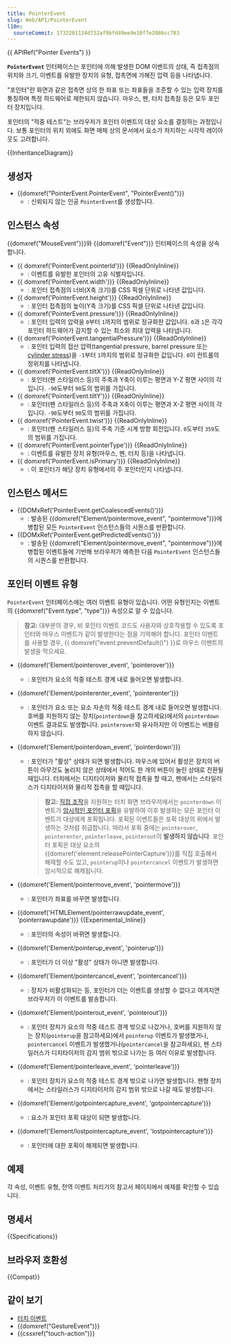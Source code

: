 ```yaml
---
title: PointerEvent
slug: Web/API/PointerEvent
l10n:
  sourceCommit: 1732201134d732af9bfd49ee9e10f7e2086cc783
---
```


{{ APIRef("Pointer Events") }}

**`PointerEvent`** 인터페이스는 포인터에 의해 발생한 DOM 이벤트의 상태, 즉 접촉점의 위치와 크기, 이벤트를 유발한 장치의 유형, 접촉면에 가해진 압력 등을 나타냅니다.

"포인터"란 화면과 같은 접촉면 상의 한 좌표 또는 좌표들을 조준할 수 있는 입력 장치를 통칭하며 특정 하드웨어로 제한되지 않습니다. 마우스, 펜, 터치 접촉점 등은 모두 포인터 장치입니다.

포인터의 "적중 테스트"는 브라우저가 포인터 이벤트의 대상 요소를 결정하는 과정입니다. 보통 포인터의 위치 외에도 화면 매체 상의 문서에서 요소가 차지하는 시각적 레이아웃도 고려합니다.

{{InheritanceDiagram}}

## 생성자

- {{domxref("PointerEvent.PointerEvent", "PointerEvent()")}}
  - : 신뢰되지 않는 인공 `PointerEvent`를 생성합니다.

## 인스턴스 속성

{{domxref("MouseEvent")}}와 {{domxref("Event")}} 인터페이스의 속성을 상속합니다.

- {{ domxref('PointerEvent.pointerId')}} {{ReadOnlyInline}}
  - : 이벤트를 유발한 포인터의 고유 식별자입니다.
- {{ domxref('PointerEvent.width')}} {{ReadOnlyInline}}
  - : 포인터 접촉점의 너비(X축 크기)를 CSS 픽셀 단위로 나타낸 값입니다.
- {{ domxref('PointerEvent.height')}} {{ReadOnlyInline}}
  - : 포인터 접촉점의 높이(Y축 크기)를 CSS 픽셀 단위로 나타낸 값입니다.
- {{ domxref('PointerEvent.pressure')}} {{ReadOnlyInline}}
  - : 포인터 입력의 압력을 `0`부터 `1`까지의 범위로 정규화한 값입니다. `0`과 `1`은 각각 포인터 하드웨어가 감지할 수 있는 최소와 최대 압력을 나타냅니다.
- {{ domxref('PointerEvent.tangentialPressure')}} {{ReadOnlyInline}}
  - : 포인터 입력의 접선 압력(tangential pressure, barrel pressure 또는 [cylinder stress](https://en.wikipedia.org/wiki/Cylinder_stress))을 `-1`부터 `1`까지의 범위로 정규화한 값입니다. `0`이 컨트롤의 정위치를 나타냅니다.
- {{ domxref('PointerEvent.tiltX')}} {{ReadOnlyInline}}
  - : 포인터(펜 스타일러스 등)의 주축과 Y축이 이루는 평면과 Y-Z 평면 사이의 각입니다. `-90`도부터 `90`도의 범위를 가집니다.
- {{ domxref('PointerEvent.tiltY')}} {{ReadOnlyInline}}
  - : 포인터(펜 스타일러스 등)의 주축과 X축이 이루는 평면과 X-Z 평면 사이의 각입니다. `-90`도부터 `90`도의 범위를 가집니다.
- {{ domxref('PointerEvent.twist')}} {{ReadOnlyInline}}
  - : 포인터(펜 스타일러스 등)의 주축 기준 시계 방향 회전입니다. `0`도부터 `359`도의 범위를 가집니다.
- {{ domxref('PointerEvent.pointerType')}} {{ReadOnlyInline}}
  - : 이벤트를 유발한 장치 유형(마우스, 펜, 터치 등)을 나타냅니다.
- {{ domxref('PointerEvent.isPrimary')}} {{ReadOnlyInline}}
  - : 이 포인터가 해당 장치 유형에서의 주 포인터인지 나타냅니다.

## 인스턴스 메서드

- {{DOMxRef('PointerEvent.getCoalescedEvents()')}}
  - : 발송된 {{domxref("Element/pointermove_event", "pointermove")}}에 병합된 모든 `PointerEvent` 인스턴스들의 시퀀스를 반환합니다.
- {{DOMxRef('PointerEvent.getPredictedEvents()')}}
  - : 발송된 {{domxref("Element/pointermove_event", "pointermove")}}에 병합된 이벤트들에 기반해 브라우저가 예측한 다음 `PointerEvent` 인스턴스들의 시퀀스를 반환합니다.

## 포인터 이벤트 유형

`PointerEvent` 인터페이스에는 여러 이벤트 유형이 있습니다. 어떤 유형인지는 이벤트의 {{domxref("Event.type", "type")}} 속성으로 알 수 있습니다.

> **참고:** 대부분의 경우, 비 포인터 이벤트 코드도 사용자와 상호작용할 수 있도록 포인터와 마우스 이벤트가 같이 발생한다는 점을 기억해야 합니다. 포인터 이벤트를 사용할 경우, {{ domxref("event.preventDefault()") }}로 마우스 이벤트의 발생을 막으세요.

- {{domxref('Element/pointerover_event', 'pointerover')}}
  - : 포인터가 요소의 적중 테스트 경계 내로 들어오면 발생합니다.
- {{domxref('Element/pointerenter_event', 'pointerenter')}}
  - : 포인터가 요소 또는 요소 자손의 적중 테스트 경계 내로 들어오면 발생합니다. 호버를 지원하지 않는 장치(`pointerdown`을 참고하세요)에서의 `pointerdown` 이벤트 결과로도 발생합니다. `pointerover`와 유사하지만 이 이벤트는 버블링하지 않습니다.
- {{domxref('Element/pointerdown_event', 'pointerdown')}}

  - : 포인터가 "활성" 상태가 되면 발생합니다. 마우스에 있어서 활성은 장치의 버튼이 아무것도 눌리지 않은 상태에서 적어도 한 개의 버튼이 눌린 상태로 전환될 때입니다. 터치에서는 디지타이저와 물리적 접촉을 할 때고, 펜에서는 스타일러스가 디지타이저와 물리적 접촉을 할 때입니다.

    > **참고:** [직접 조작](https://w3c.github.io/pointerevents/#dfn-direct-manipulation)을 지원하는 터치 화면 브라우저에서는 `pointerdown` 이벤트가 [암시적인 포인터 포획](https://w3c.github.io/pointerevents/#dfn-implicit-pointer-capture)을 유발하여 이후 발생하는 모든 포인터 이벤트가 대상에게 포획됩니다. 포획된 이벤트들은 포획 대상의 위에서 발생하는 것처럼 취급합니다. 따라서 포획 중에는 `pointerover`, `pointerenter`, `pointerleave`, `pointerout`이 **발생하지 않습니다**. 포인터 포획은 대상 요소의 {{domxref('element.releasePointerCapture')}}를 직접 호출해서 해제할 수도 있고, `pointerup`이나 `pointercancel` 이벤트가 발생하면 암시적으로 해제됩니다.

- {{domxref('Element/pointermove_event', 'pointermove')}}
  - : 포인터가 좌표를 바꾸면 발생합니다.
- {{domxref('HTMLElement/pointerrawupdate_event', 'pointerrawupdate')}} {{Experimental_Inline}}
  - : 포인터의 속성이 바뀌면 발생합니다.
- {{domxref('Element/pointerup_event', 'pointerup')}}
  - : 포인터가 더 이상 "활성" 상태가 아니면 발생합니다.
- {{domxref('Element/pointercancel_event', 'pointercancel')}}
  - : 장치가 비활성화되는 등, 포인터가 더는 이벤트를 생성할 수 없다고 여겨지면 브라우저가 이 이벤트를 발송합니다.
- {{domxref('Element/pointerout_event', 'pointerout')}}
  - : 포인터 장치가 요소의 적중 테스트 경계 밖으로 나갔거나, 호버를 지원하지 않는 장치(`pointerup`을 참고하세요)에서 `pointerup` 이벤트가 발생했거나, `pointercancel` 이벤트가 발생했거나(`pointercancel`을 참고하세요), 펜 스타일러스가 디지타이저의 감지 범위 밖으로 나가는 등 여러 이유로 발생합니다.
- {{domxref('Element/pointerleave_event', 'pointerleave')}}
  - : 포인터 장치가 요소의 적중 테스트 경계 밖으로 나가면 발생합니다. 펜형 장치에서는 스타일러스가 디지타이저의 감지 범위 밖으로 나갈 때도 발생합니다.
- {{domxref('Element/gotpointercapture_event', 'gotpointercapture')}}
  - : 요소가 포인터 포획 대상이 되면 발생합니다.
- {{domxref('Element/lostpointercapture_event', 'lostpointercapture')}}
  - : 포인터에 대한 포획이 해제되면 발생합니다.

## 예제

각 속성, 이벤트 유형, 전역 이벤트 처리기의 참고서 페이지에서 예제를 확인할 수 있습니다.

## 명세서

{{Specifications}}

## 브라우저 호환성

{{Compat}}

## 같이 보기

- [터치 이벤트](/ko/docs/Web/API/Touch_events)
- {{domxref("GestureEvent")}}
- {{cssxref("touch-action")}}
